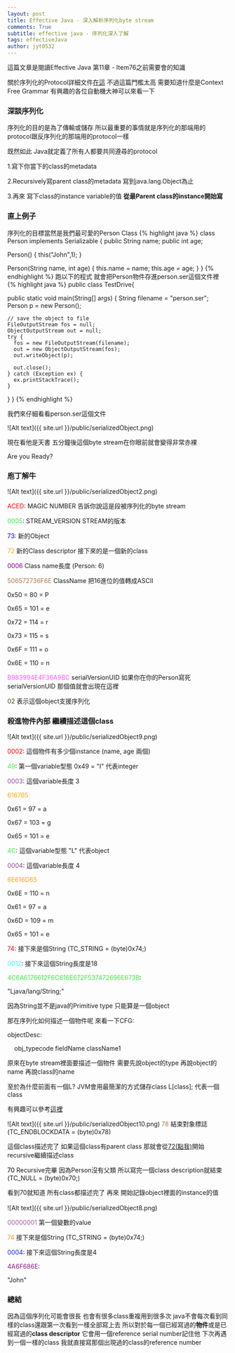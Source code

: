 ```yaml
---
layout: post
title: Effective Java - 深入解析序列化byte stream
comments: True 
subtitle: effective java - 序列化深入了解
tags: effectiveJava
author: jyt0532
---
```

這篇文章是閱讀Effective Java 第11章 - Item76之前需要會的知識 

關於序列化的Protocol詳細文件[在這](https://docs.oracle.com/javase/7/docs/platform/serialization/spec/protocol.html) 不過這篇門檻太高 需要知道什麼是Context Free Grammar 有興趣的各位自動機大神可以來看一下
### 深談序列化

序列化的目的是為了傳輸或儲存 所以最重要的事情就是序列化的那端用的protocol跟反序列化的那端用的protocol一樣

既然如此 Java就定義了所有人都要共同遵尋的protocol

1.寫下你當下的class的metadata

2.Recursively寫parent class的metadata 寫到java.lang.Object為止

3.再來 寫下class的instance variable的值 **從最Parent class的instance開始寫**

### 直上例子

序列化的目標當然是我們最可愛的Person Class
{% highlight java %}
class Person implements Serializable {
  public String name;
  public int age;

  Person() {
    this("John",1);
  }

  Person(String name, int age) {
    this.name = name;
    this.age = age;
  }
}
{% endhighlight %}
跑以下的程式 就會把Person物件存進person.ser這個文件裡
{% highlight java %}
public class TestDrive{

  public static void main(String[] args) {
    String filename = "person.ser";
    Person p = new Person();

    // save the object to file
    FileOutputStream fos = null;
    ObjectOutputStream out = null;
    try {
      fos = new FileOutputStream(filename);
      out = new ObjectOutputStream(fos);
      out.writeObject(p);

      out.close();
    } catch (Exception ex) {
      ex.printStackTrace();
    }
  }
}
{% endhighlight %}

我們來仔細看看person.ser這個文件

![Alt text]({{ site.url }}/public/serializedObject.png)

現在看他是天書 五分鐘後這個byte stream在你眼前就會變得非常赤裸

Are you Ready?

### 庖丁解牛

![Alt text]({{ site.url }}/public/serializedObject2.png)

<span style="color:red">ACED</span>: MAGIC NUMBER 告訴你說這是段被序列化的byte stream

<span style="color:rgb(54, 241, 73)">0005</span>: STREAM_VERSION STREAM的版本

<span style="color:blue">73</span>: 新的Object

<span style="color:orange" id="72">72</span> 新的Class descriptor 接下來的是一個新的class

<span style="color:purple">0006</span> Class name長度 (Person: 6)

<span style="color:rgb(168, 125, 83)">506572736F6E</span> ClassName
把16進位的值轉成ASCII

0x50 = 80 = P

0x65 = 101 = e

0x72 = 114 = r

0x73 = 115 = s

0x6F = 111 = o

0x6E = 110 = n



<span style="color:rgb(252, 89, 250)">B983994E4F36A9BC</span> serialVersionUID 如果你在你的Person寫死serialVersionUID 那個值就會出現在這裡

<span style="color:rgb(57, 88, 38)">02</span> 表示這個object支援序列化

### 殺進物件內部 繼續描述這個class

![Alt text]({{ site.url }}/public/serializedObject9.png)

<span style="color:red">0002</span>: 這個物件有多少個instance (name, age 兩個)

<span style="color:rgb(54, 241, 73)">49</span>: 第一個variable型態 0x49 = "I" 代表integer

<span style="color:rgb(147, 73, 152)">0003</span>: 這個variable長度 3

<span style="color:orange">616765</span> 

0x61 = 97 = a

0x67 = 103 = g

0x65 = 101 = e

<span style="color:rgb(54, 241, 73)">4C</span>: 這個variable型態 "L" 代表object

<span style="color:rgb(147, 73, 152)">0004</span>: 這個variable長度 4

<span style="color:orange">6E616D65</span> 

0x6E = 110 = n

0x61 = 97 = a

0x6D = 109 = m

0x65 = 101 = e

<span style="color:red">74</span>: 接下來是個String (TC_STRING = (byte)0x74;)

<span style="color:rgb(59, 247, 247)">0012</span>: 接下來這個String長度是18

<span style="color:rgb(52, 237, 67)">4C6A6176612F6C616E672F537472696E673B</span>: 

"Ljava/lang/String;"

因為String並不是java的Primitive type 只能算是一個object 

那在序列化如何描述一個物件呢 來看一下CFG:

objectDesc:
  
&nbsp;&nbsp;&nbsp;&nbsp;obj_typecode fieldName className1

原來在byte stream裡面要描述一個物件 需要先說object的type 再說object的name 再說class的name


至於為什麼前面有一個L? JVM會用最簡潔的方式儲存class L[class]; 代表一個class

有興趣可以參考[這裡](https://stackoverflow.com/questions/9909228/what-does-v-mean-in-a-class-signature)

![Alt text]({{ site.url }}/public/serializedObject10.png)
<span style="color:rgb(169, 123, 86)">78</span> 結束對象標誌(TC_ENDBLOCKDATA = (byte)0x78)

這個class描述完了 如果這個class有parent class 那就會從[72(點我)](#72)開始 recursive繼續描述class

<span style="color:rgb(1, 1, 11)">70</span> Recursive完畢 因為Person沒有父類 所以寫完一個class description就結束(TC_NULL = (byte)0x70;)

看到70就知道 所有class都描述完了 再來 開始記錄object裡面的instance的值
<br>
<br>
![Alt text]({{ site.url }}/public/serializedObject8.png)

<span style="color:rgb(167, 93, 172)">00000001</span> 第一個變數的value

<span style="color:rgb(242, 149, 36)">74</span> 接下來是個String (TC_STRING = (byte)0x74;)

<span style="color:rgb(18, 44, 237)">0004</span>: 接下來這個String長度是4

<span style="color:rgb(138, 26, 128)">4A6F686E</span>: 

"John"

### 總結

因為這個序列化可能會很長 也會有很多class重複用到很多次 
java不會每次看到同樣的class還跟第一次看到一樣全部寫上去 
所以對於每一個已經寫過的**物件**或是已經寫過的**class descriptor** 它會用一個reference serial number記住他 下次再遇到一個一樣的class 我就直接寫那個出現過的class的reference number



